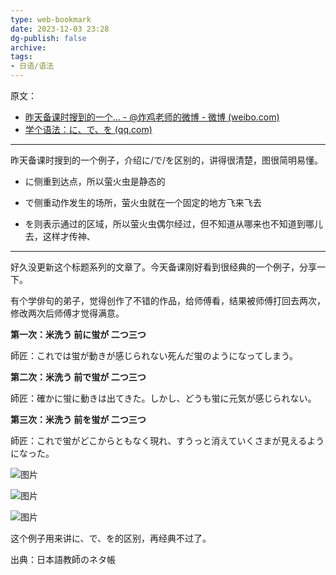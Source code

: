 ```yaml
---
type: web-bookmark
date: 2023-12-03 23:28
dg-publish: false
archive: 
tags:
- 日语/语法
---
```

原文：
- [昨天备课时搜到的一个... - @炸鸡老师的微博 - 微博 (weibo.com)](https://weibo.com/1646709732/Lx1NmrhgI)
- [学个语法：に、で、を (qq.com)](https://mp.weixin.qq.com/s/CH3qPJNcjkoUEwaQFVJmfw)

---

昨天备课时搜到的一个例子，介绍に/で/を区别的，讲得很清楚，图很简明易懂。  
  
- に侧重到达点，所以萤火虫是静态的  
  
- で侧重动作发生的场所，萤火虫就在一个固定的地方飞来飞去  
  
- を则表示通过的区域，所以萤火虫偶尔经过，但不知道从哪来也不知道到哪儿去，这样才传神、

---

好久没更新这个标题系列的文章了。今天备课刚好看到很经典的一个例子，分享一下。  

有个学俳句的弟子，觉得创作了不错的作品，给师傅看，结果被师傅打回去两次，修改两次后师傅才觉得满意。  

  

**第一次：米洗う 前に蛍が 二つ三つ**

師匠：これでは蛍が動きが感じられない死んだ蛍のようになってしまう。

  

**第二次：米洗う 前で蛍が 二つ三つ**

師匠：確かに蛍に動きは出てきた。しかし、どうも蛍に元気が感じられない。

  

**第三次：米洗う 前を蛍が 二つ三つ**

師匠：これで蛍がどこからともなく現れ、すうっと消えていくさまが見えるようになった。

  

![图片](https://mmbiz.qpic.cn/mmbiz_jpg/CzrVA3vicOkic93nXcc0HrzzcvXJrSDCibZlD6cNEicaluMdz8DWib9E3apAaicZicTyGWxG5NGBl3VtVjBvhpzCmG6icQ/640?wx_fmt=jpeg&wxfrom=5&wx_lazy=1&wx_co=1)

![图片](https://mmbiz.qpic.cn/mmbiz_jpg/CzrVA3vicOkic93nXcc0HrzzcvXJrSDCibZgqWQA7ibzCz64fVr16xAicHIQMcSib7AANSIibzlmA6YQ4ibW1ic76O9NTZw/640?wx_fmt=jpeg&wxfrom=5&wx_lazy=1&wx_co=1)

![图片](https://mmbiz.qpic.cn/mmbiz_jpg/CzrVA3vicOkic93nXcc0HrzzcvXJrSDCibZTyPZhZt4tRQicohibUX2ickdj6stCUD7HXZOM9TXbrAEnaujw1ArpRKnQ/640?wx_fmt=jpeg&wxfrom=5&wx_lazy=1&wx_co=1)

  

这个例子用来讲に、で、を的区别，再经典不过了。  

出典：日本語教師のネタ帳